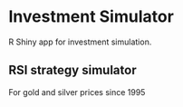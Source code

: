 # Investment Simulator

R Shiny app for investment simulation.

## RSI strategy simulator

For gold and silver prices since 1995